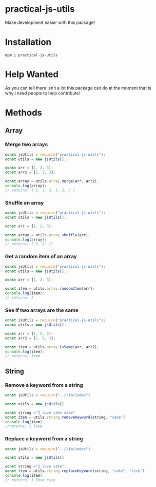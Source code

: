 # practical-js-utils
Make development easier with this package!

# Installation
```shell 
npm i practical-js-utils
```
# Help Wanted
As you can tell there isn't a lot this package can do at the moment that is why i need people to help contribute!

# Methods
## Array

### Merge two arrays
```js
const jsUtils = require("practical-js-utils");
const utils = new jsUtils();

const arr = [1, 2, 3];
const arr2 = [1, 2, 3];

const array = utils.array.merge(arr, arr2);
console.log(array);
// returns: [ 1, 2, 3, 1, 2, 3 ]   
```
### Shuffle an array
```js
const jsUtils = require("practical-js-utils");
const utils = new jsUtils();

const arr = [1, 2, 3];

const array = utils.array.shuffle(arr);
console.log(array);
// returns: [ 3, 2, 1]
```
### Get a random item of an array
```js
const jsUtils = require("practical-js-utils");
const utils = new jsUtils();

const arr = [1, 2, 3];

const item = utils.array.randomItem(arr);
console.log(item);
// returns: 2
```
### See if two arrays are the same
```js
const jsUtils = require("practical-js-utils");
const utils = new jsUtils();

const arr = [1, 2, 3];
const arr2 = [1, 2, 3];

const item = utils.array.isSame(arr, arr2);
console.log(item);
// returns: true
```
## String
### Remove a keyword from a string
```js
const jsUtils = require("../lib/index")

const utils = new jsUtils()

const string ="I love cake cake"
const item = utils.string.removeKeyword(string, "cake")
console.log(item)
//returns: I love
```

### Replace a keyword from a string
```js
const jsUtils = require("../lib/index")

const utils = new jsUtils()

const string ="I love cake"
const item = utils.string.replaceKeyword(string, "cake", "rice")
console.log(item)
// returns: I love rice
```
